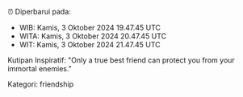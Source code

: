⏰ Diperbarui pada:
- WIB: Kamis, 3 Oktober 2024 19.47.45 UTC
- WITA: Kamis, 3 Oktober 2024 20.47.45 UTC
- WIT: Kamis, 3 Oktober 2024 21.47.45 UTC

Kutipan Inspiratif:
"Only a true best friend can protect you from your immortal enemies."


Kategori: friendship

